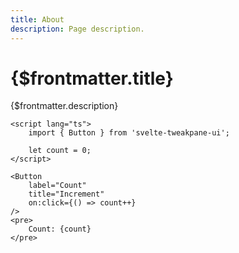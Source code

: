 ```yaml
---
title: About
description: Page description.
---
```


# {$frontmatter.title}

{$frontmatter.description}

```tsx
<script lang="ts">
	import { Button } from 'svelte-tweakpane-ui';

	let count = 0;
</script>

<Button
	label="Count"
	title="Increment"
	on:click={() => count++}
/>
<pre>
	Count: {count}
</pre>
```
